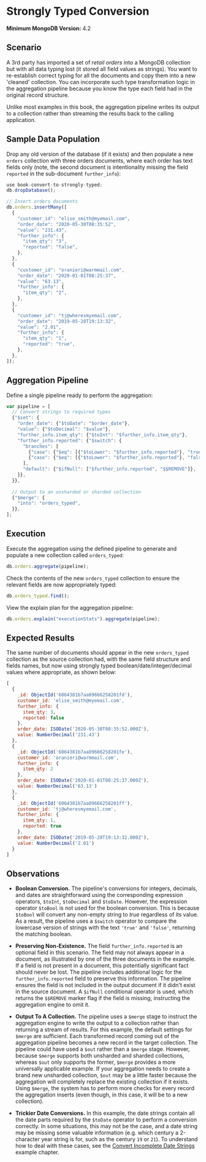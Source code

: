 # Strongly Typed Conversion

__Minimum MongoDB Version:__ 4.2


## Scenario

A 3rd party has imported a set of _retail orders_ into a MongoDB collection but with all data typing lost (it stored all field values as strings). You want to re-establish correct typing for all the documents and copy them into a new 'cleaned' collection. You can incorporate such type transformation logic in the aggregation pipeline because you know the type each field had in the original record structure.

Unlike most examples in this book, the aggregation pipeline writes its output to a collection rather than streaming the results back to the calling application.


## Sample Data Population

Drop any old version of the database (if it exists) and then populate a new `orders` collection with three orders documents, where each order has text fields only (note, the second document is intentionality missing the field `reported` in the sub-document `further_info`):

```javascript
use book-convert-to-strongly-typed;
db.dropDatabase();

// Insert orders documents
db.orders.insertMany([
  {
    "customer_id": "elise_smith@myemail.com",
    "order_date": "2020-05-30T08:35:52",
    "value": "231.43",
    "further_info": {
      "item_qty": "3",
      "reported": "false",
    },
  },
  {
    "customer_id": "oranieri@warmmail.com",
    "order_date": "2020-01-01T08:25:37",
    "value": "63.13",
    "further_info": {
      "item_qty": "2",
    },
  },
  {
    "customer_id": "tj@wheresmyemail.com",
    "order_date": "2019-05-28T19:13:32",
    "value": "2.01",
    "further_info": {
      "item_qty": "1",
      "reported": "true",
    },
  },  
]);
```


## Aggregation Pipeline

Define a single pipeline ready to perform the aggregation:

```javascript
var pipeline = [
  // Convert strings to required types
  {"$set": {
    "order_date": {"$toDate": "$order_date"},    
    "value": {"$toDecimal": "$value"},
    "further_info.item_qty": {"$toInt": "$further_info.item_qty"},
    "further_info.reported": {"$switch": {
      "branches": [
        {"case": {"$eq": [{"$toLower": "$further_info.reported"}, "true"]}, "then": true},
        {"case": {"$eq": [{"$toLower": "$further_info.reported"}, "false"]}, "then": false},
      ],
      "default": {"$ifNull": ["$further_info.reported", "$$REMOVE"]},
    }},     
  }},     
  
  // Output to an unsharded or sharded collection
  {"$merge": {
    "into": "orders_typed",
  }},    
];
```


## Execution

Execute the aggregation using the defined pipeline to generate and populate a new collection called `orders_typed`:

```javascript
db.orders.aggregate(pipeline);
```

Check the contents of the new `orders_typed` collection to ensure the relevant fields are now appropriately typed:

```javascript
db.orders_typed.find();
```

View the explain plan for the aggregation pipeline:

```javascript
db.orders.explain("executionStats").aggregate(pipeline);
```

## Expected Results

The same number of documents should appear in the new `orders_typed` collection as the source collection had, with the same field structure and fields names, but now using strongly typed boolean/date/integer/decimal values where appropriate, as shown below:

```javascript
[
  {
    _id: ObjectId('6064381b7aa89666258201fd'),
    customer_id: 'elise_smith@myemail.com',
    further_info: { 
      item_qty: 3, 
      reported: false 
    },
    order_date: ISODate('2020-05-30T08:35:52.000Z'),
    value: NumberDecimal('231.43')
  },
  {
    _id: ObjectId('6064381b7aa89666258201fe'),
    customer_id: 'oranieri@warmmail.com',
    further_info: {
      item_qty: 2 
    },
    order_date: ISODate('2020-01-01T08:25:37.000Z'),
    value: NumberDecimal('63.13')
  },
  {
    _id: ObjectId('6064381b7aa89666258201ff'),
    customer_id: 'tj@wheresmyemail.com',
    further_info: {
      item_qty: 1,
      reported: true
    },
    order_date: ISODate('2019-05-28T19:13:32.000Z'),
    value: NumberDecimal('2.01')
  }
]
```


## Observations

 * __Boolean Conversion.__ The pipeline's conversions for integers, decimals, and dates are straightforward using the corresponding expression operators, `$toInt`, `$toDecimal` and `$toDate`. However, the expression operator `$toBool` is not used for the boolean conversion. This is because `$toBool` will convert any non-empty string to _true_ regardless of its value. As a result, the pipeline uses a `$switch` operator to compare the lowercase version of strings with the text `'true'` and `'false'`, returning the matching boolean.
 
 * __Preserving Non-Existence.__ The field `further_info.reported` is an optional field in this scenario. The field may not always appear in a document, as illustrated by one of the three documents in the example. If a field is not present in a document, this potentially significant fact should never be lost. The pipeline includes additional logic for the `further_info.reported` field to preserve this information. The pipeline ensures the field is not included in the output document if it didn't exist in the source document. A `$ifNull` conditional operator is used, which returns the `$$REMOVE` marker flag if the field is missing, instructing the aggregation engine to omit it.

 * __Output To A Collection.__ The pipeline uses a `$merge` stage to instruct the aggregation engine to write the output to a collection rather than returning a stream of results. For this example, the default settings for `$merge` are sufficient. Each transformed record coming out of the aggregation pipeline becomes a new record in the target collection. The pipeline could have used a `$out` rather than a `$merge` stage. However, because `$merge` supports both unsharded and sharded collections, whereas `$out` only supports the former, `$merge` provides a more universally applicable example. If your aggregation needs to create a brand new unsharded collection, `$out` may be a little faster because the aggregation will completely replace the existing collection if it exists. Using `$merge`, the system has to perform more checks for every record the aggregation inserts (even though, in this case, it will be to a new collection).

 * __Trickier Date Conversions.__ In this example, the date strings contain all the date parts required by the `$toDate` operator to perform a conversion correctly. In some situations, this may not be the case, and a date string may be missing some valuable information (e.g. which century a 2-character year string is for, such as the century `19` or `21`). To understand how to deal with these cases, see the [Convert Incomplete Date Strings](../intricate-examples/convert-incomplete-dates.md) example chapter.


